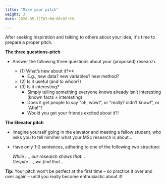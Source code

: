 ```yaml
---
title: "Make your pitch"
weight: 3
date: 2020-05-11T09:00:00+02:00

---
```


After seeking inspiration and talking to others about your idea, it's time to prepare a proper pitch.


**The three questions-pitch**

* Answer the following three questions about your (proposed) research.

  * (1) What’s new about it?**
    * E.g., new data? new variables? new method?
  * (2) Is it useful (and to whom?)
  * (3) Is it interesting?
    * Simply telling something everyone knows already isn’t interesting (known facts ≠ interesting)
    * Does it get people to say "oh, wow!", or "really? didn't know!", or "Aha!"?
    * Would you get your friends excited about it?!

**The Elevator pitch**

* Imagine yourself going in the elevator and
meeting a fellow student, who asks you to tell
him/her what your MSc research is about…
* Have only 1-2 sentences, adhering to one of the
    following two structure:</br>

    *While ..., our research shows that...</br>
    Despite …, we find that…*


**Tip:**
Your pitch won’t be perfect at the first time – so practice it over and over again – until you really become enthusiastic about it!
